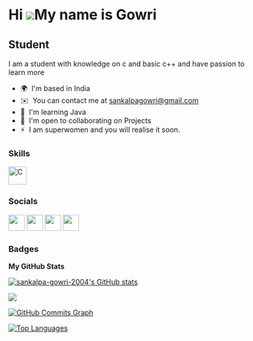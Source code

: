 Hi ![](https://user-images.githubusercontent.com/18350557/176309783-0785949b-9127-417c-8b55-ab5a4333674e.gif)My name is Gowri
=============================================================================================================================

Student
-------

I am a student with knowledge on c and basic c++ and have passion to learn more

* 🌍  I'm based in India
* ✉️  You can contact me at [sankalpagowri@gmail.com](mailto:sankalpagowri@gmail.com)
* 🧠  I'm learning Java
* 🤝  I'm open to collaborating on Projects
* ⚡  I am superwomen and you will realise it soon.

### Skills


<p align="left">
<a href="https://docs.microsoft.com/en-us/cpp/?view=msvc-170" target="_blank" rel="noreferrer"><img src="https://raw.githubusercontent.com/danielcranney/readme-generator/main/public/icons/skills/c-colored.svg" width="36" height="36" alt="C" /></a>
</p>


### Socials

<p align="left"> <a href="https://discord.com/users/gowri" target="_blank" rel="noreferrer"><img src="https://raw.githubusercontent.com/danielcranney/readme-generator/main/public/icons/socials/discord.svg" width="32" height="32" /></a> <a href="https://www.github.com/sankalpa-gowri-2004" target="_blank" rel="noreferrer"><img src="https://raw.githubusercontent.com/danielcranney/readme-generator/main/public/icons/socials/github.svg" width="32" height="32" /></a> <a href="http://www.instagram.com/Sankalpa gowri" target="_blank" rel="noreferrer"><img src="https://raw.githubusercontent.com/danielcranney/readme-generator/main/public/icons/socials/instagram.svg" width="32" height="32" /></a> <a href="https://www.linkedin.com/in/Sankalpa Gowri" target="_blank" rel="noreferrer"><img src="https://raw.githubusercontent.com/danielcranney/readme-generator/main/public/icons/socials/linkedin.svg" width="32" height="32" /></a></p>

### Badges

<b>My GitHub Stats</b>

<a href="http://www.github.com/sankalpa-gowri-2004"><img src="https://github-readme-stats.vercel.app/api?username=sankalpa-gowri-2004&show_icons=true&hide=&count_private=true&title_color=0891b2&text_color=ffffff&icon_color=0891b2&bg_color=1c1917&hide_border=true&show_icons=true" alt="sankalpa-gowri-2004's GitHub stats" /></a>

<a href="http://www.github.com/sankalpa-gowri-2004"><img src="https://github-readme-streak-stats.herokuapp.com/?user=sankalpa-gowri-2004&stroke=ffffff&background=1c1917&ring=0891b2&fire=0891b2&currStreakNum=ffffff&currStreakLabel=0891b2&sideNums=ffffff&sideLabels=ffffff&dates=ffffff&hide_border=true" /></a>

<a href="http://www.github.com/sankalpa-gowri-2004"><img src="https://activity-graph.herokuapp.com/graph?username=sankalpa-gowri-2004&bg_color=1c1917&color=ffffff&line=0891b2&point=ffffff&area_color=1c1917&area=true&hide_border=true&custom_title=GitHub%20Commits%20Graph" alt="GitHub Commits Graph" /></a>

<a href="https://github.com/sankalpa-gowri-2004" align="left"><img src="https://github-readme-stats.vercel.app/api/top-langs/?username=sankalpa-gowri-2004&langs_count=10&title_color=0891b2&text_color=ffffff&icon_color=0891b2&bg_color=1c1917&hide_border=true&locale=en&custom_title=Top%20%Languages" alt="Top Languages" /></a>
